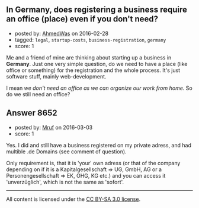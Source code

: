 ## In Germany, does registering a business require an office (place) even if you don't need?

- posted by: [AhmedWas](https://stackexchange.com/users/6153101/ahmedwas) on 2016-02-28
- tagged: `legal`, `startup-costs`, `business-registration`, `germany`
- score: 1

<p>Me and a friend of mine are thinking about starting up a business in <strong>Germany</strong>. Just one very simple question, do we need to have a place (like office or something) for the registration and the whole process. It's just software stuff, mainly web-development.</p>

<p>I mean <em>we don't need an office as we can organize our work from home</em>. So do we still need an office?</p>



## Answer 8652

- posted by: [Mruf](https://stackexchange.com/users/3246202/mruf) on 2016-03-03
- score: 1

<p>Yes. I did and still have a business registered on my private adress, and had multible .de Domains (see comment of question). </p>

<p>Only requirement is, that it is 'your' own adress (or that of the company depending on if it is a Kapitalgesellschaft => UG, GmbH, AG or a Personengesellschaft => EK, OHG, KG etc.) and you can access it 'unverzüglich', which is not the same as 'sofort'. </p>




---

All content is licensed under the [CC BY-SA 3.0 license](https://creativecommons.org/licenses/by-sa/3.0/).
